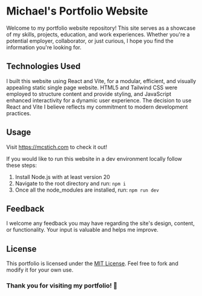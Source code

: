 # Michael's Portfolio Website <!-- omit in toc -->

Welcome to my portfolio website repository! This site serves as a showcase of my skills, projects, education, and work experiences. Whether you're a potential employer, collaborator, or just curious, I hope you find the information you're looking for.

## Technologies Used

I built this website using React and Vite, for a modular, efficient, and visually appealing static single page website. HTML5 and Tailwind CSS were employed to structure content and provide styling, and JavaScript enhanced interactivity for a dynamic user experience. The decision to use React and Vite I believe reflects my commitment to modern development practices.

## Usage

Visit https://mcstich.com to check it out!

If you would like to run this website in a dev environment locally follow these steps: <br>

1. Install Node.js with at least version 20
2. Navigate to the root directory and run: `npm i`
3. Once all the node_modules are installed, run: `npm run dev`

## Feedback

I welcome any feedback you may have regarding the site's design, content, or functionality. Your input is valuable and helps me improve.

## License

This portfolio is licensed under the [MIT License](LICENSE). Feel free to fork and modify it for your own use.

### Thank you for visiting my portfolio! 🚀
